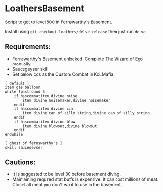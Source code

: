 # LoathersBasement
Script to get to level 500 in Fernswarthy's Basement.

Install using `git checkout loathers/delve release` then just run `delve`

## Requirements:
- Fernswarthy's Basement unlocked. Complete [The Wizard of Ego](https://kol.coldfront.net/thekolwiki/index.php/The_Wizard_of_Ego) manually.
- Saucegeyser skill
- Set below ccs as the Custom Combat in KoLMafia.

```
[ default ]
item gas balloon
while !pastround 5
    if hascombatitem divine noise
        item divine noisemaker,divine noisemaker
    endif
    if hascombatitem divine can
        item divine can of silly string,divine can of silly string
    endif
    if hascombatitem divine blow
        item divine blowout,divine blowout
    endif
endwhile

[ ghost of fernswarthy's ]
skill saucegeyser
```

## Cautions:
- It is suggested to be level 30 before basement diving.
- Maintaining required stat buffs is expensive. It can cost millions of meat. Closet all meat you don't want to use in the basement.
